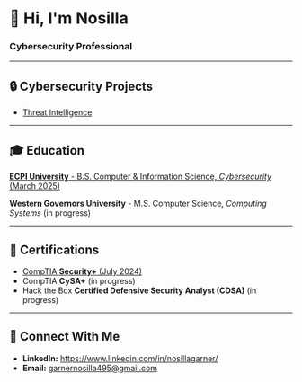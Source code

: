 # 👋 Hi, I'm Nosilla 


### Cybersecurity Professional

---

## 🔒 Cybersecurity Projects 
- [Threat Intelligence](https://github.com/nos49/Threat-Intelligence-Projects)


---

## 🎓 Education
[**ECPI University** - B.S. Computer & Information Science, *Cybersecurity* (March 2025)](https://credentials.ecpi.edu/certificate/fda212d418b85d1f8d01bea75d3cce50)

**Western Governors University** - M.S. Computer Science, *Computing Systems* (in progress)

---

## 📜 Certifications
- [CompTIA **Security+** (July 2024)](https://www.credly.com/badges/56ff9b2f-0850-4f47-a255-76bc82d9e39c/public_url)
- CompTIA **CySA+** (in progress)
- Hack the Box **Certified Defensive Security Analyst (CDSA)** (in progress)

---

## 📱 Connect With Me
- **LinkedIn:** https://www.linkedin.com/in/nosillagarner/
- **Email:** garnernosilla495@gmail.com
